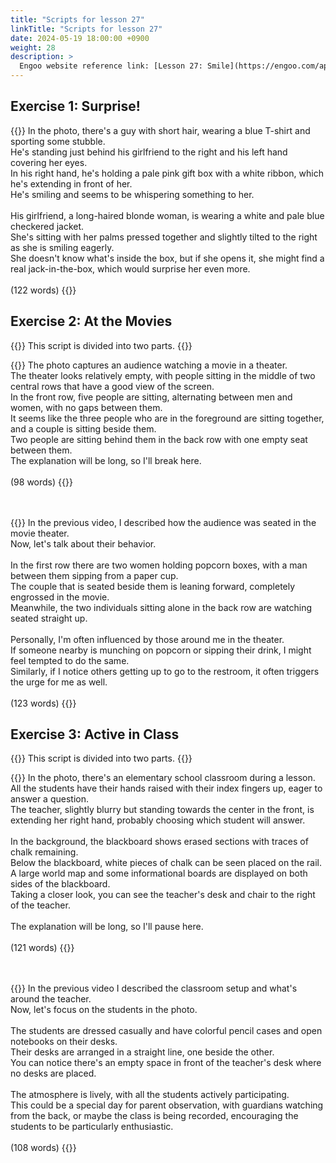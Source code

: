 ```yaml
---
title: "Scripts for lesson 27"
linkTitle: "Scripts for lesson 27"
date: 2024-05-19 18:00:00 +0900
weight: 28
description: >
  Engoo website reference link: [Lesson 27: Smile](https://engoo.com/app/lessons/describing-pictures-intermediate-describing-pictures-smile/lRAy2kBWEee9HUO9xqqAgA?category_id=P_HriMOnEeifo0O-yMP42w&course_id=ZZasjsOnEeiHZVOMC0VfdA)
---
```


## Exercise 1: Surprise!

{{<card header="**Script**">}}
In the photo, there's a guy with short hair, wearing a blue T-shirt and sporting some stubble.<br/>
He's standing just behind his girlfriend to the right and his left hand covering her eyes.<br/>
In his right hand, he's holding a pale pink gift box with a white ribbon, which he's extending in front of her. <br/>
He's smiling and seems to be whispering something to her.<br/>
<br/>
His girlfriend, a long-haired blonde woman, is wearing a white and pale blue checkered jacket.<br/>
She's sitting with her palms pressed together and slightly tilted to the right as she is smiling eagerly. <br/>
She doesn't know what's inside the box, but if she opens it, she might find a real jack-in-the-box, which would surprise her even more.<br/>
<br/>
(122 words)
{{</card>}}


## Exercise 2: At the Movies

{{<alert>}}
This script is divided into two parts.
{{</alert>}}

{{<card header="**1st script**">}}
The photo captures an audience watching a movie in a theater. <br/>
The theater looks relatively empty, with people sitting in the middle of two central rows that have a good view of the screen. <br/>
In the front row, five people are sitting, alternating between men and women, with no gaps between them.<br/> 
It seems like the three people who are in the foreground are sitting together, and a couple is sitting beside them.<br/>
Two people are sitting behind them in the back row with one empty seat between them.<br/>
The explanation will be long, so I'll break here.<br/>
<br/>
(98 words)
{{</card>}}

　

{{<card header="**2nd script**">}}
In the previous video, I described how the audience was seated in the movie theater. <br/>
Now, let's talk about their behavior.<br/>
<br/>
In the first row there are two women holding popcorn boxes, with a man between them sipping from a paper cup.<br/>
The couple that is seated beside them is leaning forward, completely engrossed in the movie.<br/>
Meanwhile, the two individuals sitting alone in the back row are watching seated straight up.<br/>
<br/>
Personally, I'm often influenced by those around me in the theater.<br/>
If someone nearby is munching on popcorn or sipping their drink, I might feel tempted to do the same. <br/>
Similarly, if I notice others getting up to go to the restroom, it often triggers the urge for me as well.<br/>
<br/>
(123 words)
{{</card>}}


## Exercise 3: Active in Class

{{<alert>}}
This script is divided into two parts.
{{</alert>}}

{{<card header="**1st script**">}}
In the photo, there's an elementary school classroom during a lesson.<br/>
All the students have their hands raised with their index fingers up, eager to answer a question. <br/>
The teacher, slightly blurry but standing towards the center in the front, is extending her right hand, probably choosing which student will answer.<br/>
<br/>
In the background, the blackboard shows erased sections with traces of chalk remaining. <br/>
Below the blackboard, white pieces of chalk can be seen placed on the rail.<br/>
A large world map and some informational boards are displayed on both sides of the blackboard.<br/>
Taking a closer look, you can see the teacher's desk and chair to the right of the teacher.<br/>
<br/>
The explanation will be long, so I'll pause here.<br/>
<br/>
(121 words)
{{</card>}}

　

{{<card header="**2nd script**">}}
In the previous video I described the classroom setup and what's around the teacher.<br/>
Now, let's focus on the students in the photo.<br/>
<br/>
The students are dressed casually and have colorful pencil cases and open notebooks on their desks.<br/>
Their desks are arranged in a straight line, one beside the other. <br/>
You can notice there's an empty space in front of the teacher's desk where no desks are placed.<br/>
<br/>
The atmosphere is lively, with all the students actively participating. <br/>
This could be a special day for parent observation, with guardians watching from the back, or maybe the class is being recorded, encouraging the students to be particularly enthusiastic. <br/>
<br/>
(108 words)
{{</card>}}

